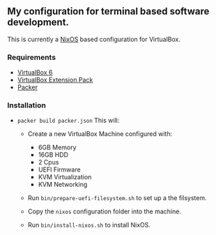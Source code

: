 ## My configuration for terminal based software development.

This is currently a [NixOS](https://nixos.org/nixos/) based configuration for VirtualBox.

### Requirements

* [VirtualBox 6](https://www.virtualbox.org/wiki/Downloads)
* [VirtualBox Extension Pack](https://www.virtualbox.org/wiki/Downloads)
* [Packer](https://www.packer.io/)

### Installation

* `packer build packer.json`
  This will:
    - Create a new VirtualBox Machine configured with:
      - 6GB Memory
      - 16GB HDD
      - 2 Cpus
      - UEFI Firmware
      - KVM Virtualization
      - KVM Networking

    - Run `bin/prepare-uefi-filesystem.sh` to set up a the filsystem.
    - Copy the `nixos` configuration folder into the machine.
    - Run `bin/install-nixos.sh` to install NixOS.
